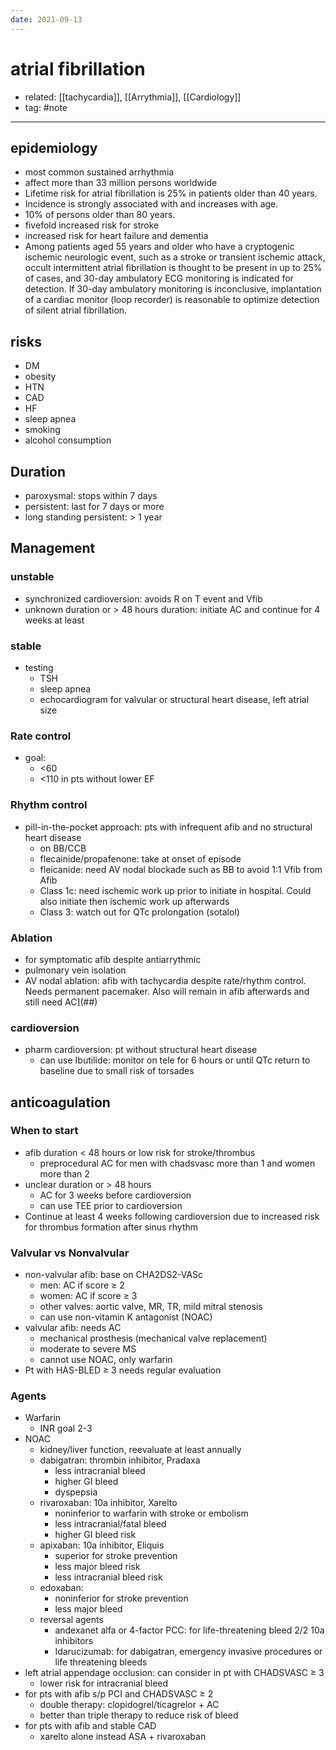 ```yaml
---
date: 2021-09-13
---
```


# atrial fibrillation

- related: [[tachycardia]], [[Arrythmia]], [[Cardiology]]
- tag: #note
---

## epidemiology

- most common sustained arrhythmia
- affect more than 33 million persons worldwide
- Lifetime risk for atrial fibrillation is 25% in patients older than 40 years.
- Incidence is strongly associated with and increases with age.
- 10% of persons older than 80 years.
- fivefold increased risk for stroke
- increased risk for heart failure and dementia
- Among patients aged 55 years and older who have a cryptogenic ischemic neurologic event, such as a stroke or transient ischemic attack, occult intermittent atrial fibrillation is thought to be present in up to 25% of cases, and 30-day ambulatory ECG monitoring is indicated for detection. If 30-day ambulatory monitoring is inconclusive, implantation of a cardiac monitor (loop recorder) is reasonable to optimize detection of silent atrial fibrillation.

## risks

- DM
- obesity
- HTN
- CAD
- HF
- sleep apnea
- smoking
- alcohol consumption

## Duration

- paroxysmal: stops within 7 days
- persistent: last for 7 days or more
- long standing persistent: > 1 year

## Management

### unstable

- synchronized cardioversion: avoids R on T event and Vfib
- unknown duration or > 48 hours duration: initiate AC and continue for 4 weeks at least

### stable

- testing
	- TSH
	- sleep apnea
	- echocardiogram for valvular or structural heart disease, left atrial size

### Rate control

- goal:
	- <60
	- <110 in pts without lower EF

### Rhythm control

- pill-in-the-pocket approach: pts with infrequent afib and no structural heart disease
	- on BB/CCB
	- flecainide/propafenone: take at onset of episode
	- fleicanide: need AV nodal blockade such as BB to avoid 1:1 Vfib from Afib
	- Class 1c: need ischemic work up prior to initiate in hospital. Could also initiate then ischemic work up afterwards
	- Class 3: watch out for QTc prolongation (sotalol)

### Ablation

- for symptomatic afib despite antiarrythmic
- pulmonary vein isolation
- AV nodal ablation: afib with tachycardia despite rate/rhythm control. Needs permanent pacemaker. Also will remain in afib afterwards and still need AC]\(##)

### cardioversion

- pharm cardioversion: pt without structural heart disease
	- can use Ibutilide: monitor on tele for 6 hours or until QTc return to baseline due to small risk of torsades

## anticoagulation

### When to start

- afib duration < 48 hours or low risk for stroke/thrombus
	- preprocedural AC for men with chadsvasc more than 1 and women more than 2
- unclear duration or > 48 hours
	- AC for 3 weeks before cardioversion
	- can use TEE prior to cardioversion
- Continue at least 4 weeks following cardioversion due to increased risk for thrombus formation after sinus rhythm

### Valvular vs Nonvalvular

- non-valvular afib: base on CHA2DS2-VASc
	- men: AC if score ≥ 2
	- women: AC if score ≥ 3
	- other valves: aortic valve, MR, TR, mild mitral stenosis
	- can use non-vitamin K antagonist (NOAC)
- valvular afib: needs AC
	- mechanical prosthesis (mechanical valve replacement)
	- moderate to severe MS
	- cannot use NOAC, only warfarin
- Pt with HAS-BLED ≥ 3 needs regular evaluation

### Agents

- Warfarin
	- INR goal 2-3
- NOAC
	- kidney/liver function, reevaluate at least annually
	- dabigatran: thrombin inhibitor, Pradaxa
		- less intracranial bleed
		- higher GI bleed
		- dyspepsia
	- rivaroxaban: 10a inhibitor, Xarelto
		- noninferior to warfarin with stroke or embolism
		- less intracranial/fatal bleed
		- higher GI bleed risk
	- apixaban: 10a inhibitor, Eliquis
		- superior for stroke prevention
		- less major bleed risk
		- less intracranial bleed risk
	- edoxaban:
		- noninferior for stroke prevention
		- less major bleed
	- reversal agents
		- andexanet alfa or 4-factor PCC: for life-threatening bleed 2/2 10a inhibitors
		- Idarucizumab: for dabigatran, emergency invasive procedures or life threatening bleeds
- left atrial appendage occlusion: can consider in pt with CHADSVASC ≥ 3
	- lower risk for intracranial bleed
- for pts with afib s/p PCI and CHADSVASC ≥ 2
	- double therapy: clopidogrel/ticagrelor + AC
	- better than triple therapy to reduce risk of bleed
- for pts with afib and stable CAD
	- xarelto alone instead ASA + rivaroxaban
